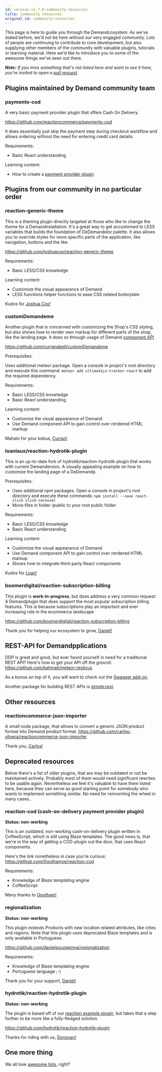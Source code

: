 ```yaml
---
id: version-v1.7.0-community-resources
title: Community resources
original_id: community-resources
---
```


This page is here to guide you through the Demandcosystem. As we've stated before, we'd not be here without our very engaged community. Lots of people are continuing to contribute to core development, but also supplying other members of the community with valuable plugins, tutorials or learning material. Here we'd like to introduce you to some of the awesome things we've seen out there.

_**Note:** If you miss something that's not listed here and want to see it here, you're invited to open a [pull request](https://github.com/reactioncommerce/reaction-docs/pull/new/trunk)._

## Plugins maintained by Demand community team

### payments-cod

A very basic payment provider plugin that offers Cash On Delivery.

<https://github.com/reactioncommerce/payments-cod>

It does essentially just skip the payment step during checkout workflow and allows ordering without the need for entering credit card details.

Requirements:

- Basic React understanding

Learning content:

- How to create a [payment provider plugin](https://docs.reactioncommerce.com/reaction-docs/trunk/creating-a-payment-provider)

## Plugins from our community in no particular order

### reaction-generic-theme

This is a theming plugin directly targeted at those who like to change the theme for a Demandnstallation. It's a great way to get accustomed to LESS variables that builds the foundation of DeDemandolor palette. It also allows you to override styles for more specific parts of the application, like navigation, buttons and the like.

<https://github.com/joshuacox/reaction-generic-theme>

Requirements:

- Basic LESS/CSS knowledge

Learning content:

- Customize the visual appearance of Demand
- LESS functions helper functions to ease CSS related boilerplate

Kudos for [Joshua Cox!](https://github.com/joshuacox)

### customDemandeme

Another plugin that is concerned with customizing the Shop's CSS styling, but also shows how to render own markup for different parts of the shop, like the landing page. It does so through usage of Demand [component API](http://api.docs.reactioncommerce.com/Components.html)

<https://github.com/curranabell/customDemandeme>

Prerequisites:

Uses additional meteor package. Open a console in project's root directory and execute this command: `meteor add ultimatejs:tracker-react` to add the required dependency.

Requirements:

- Basic LESS/CSS knowledge
- Basic React understanding

Learning content:

- Customize the visual appearance of Demand
- Use Demand component API to gain control over rendered HTML markup

Mahalo for your kokua, [Curran!](https://github.com/curranabell)

### loanlaux/reaction-hydrotik-plugin

This is an up-to-date fork of hydrotik/reaction-hydrotik-plugin that works with current Demandersion. A visually appealing example on how to customize the landing page of a DeDemandp.

Prerequisites:

- Uses additional npm packages. Open a console in project's root directory and execute these commands: `npm install --save react-slick slick-carousel`
- Move files in folder <plugin-dir>/public to your root public folder

Requirements:

- Basic LESS/CSS knowledge
- Basic React understanding

Learning content:

- Customize the visual appearance of Demand
- Use Demand component API to gain control over rendered HTML markup
- Shows how to integrate third-party React components

Kudos for [Loan!](https://github.com/loanlaux)

### boomerdigital/reaction-subscription-billing

This plugin is **work-in-progress**, but does address a very common request: A Demandplugin that does support the most popular subscription billing features. This is because subscriptions play an important and ever increasing role in the ecommerce landscape.

<https://github.com/boomerdigital/reaction-subscription-billing>

Thank you for helping our ecosystem to grow, [Daniel!](https://github.com/dhonig)

## REST-API for Demandpplications

DDP is great and good, but ever found yourself in need for a traditional REST API? Here's how to get your API off the ground:
<https://github.com/kahmali/meteor-restivus>

As a bonus on top of it, you will want to check out the [Swagger add-on](https://github.com/apinf/restivus-swagger).

Another package for building REST APIs is [simple:rest](https://atmospherejs.com/simple/rest).

## Other resources

### reactioncommerce-json-importer

A small node package, that allows to convert a generic JSON product format into Demand product format.
<https://github.com/carlos-olivera/reactioncommerce-json-importer>

Thank you, [Carlos!](https://github.com/carlos-olivera)

## Deprecated resources

Below there's a list of older plugins, that are may be outdated or not be maintained actively. Probably most of them would need significant rewrites to be usable again. Nevertheless we feel it's valuable to have them listed here, because they can serve as good starting point for somebody who wants to implement something similar. No need for reinventing the wheel in many cases..

### reaction-cod (cash-on-delivery payment provider plugin)

**Status: non-working**

This is an outdated, non-working cash-on-delivery plugin written in CoffeeScript, which is still using Blaze templates. The good news is, that we're in the way of getting a COD-plugin out the door, that uses React components.

Here's the link nonetheless in case you're curious:
<https://github.com/Gouthamve/reaction-cod>

Requirements:

- Knowledge of Blaze templating engine
- CoffeeScript

Many thanks to [Goutham!](https://github.com/Gouthamve)

### regionalization

**Status: non-working**

This plugin extends Products with new location related attributes, like cities and regions. Note that this plugin uses deprecated Blaze templates and is only available in Portuguese.

<https://github.com/danielsouzapinna/regionalization>

Requirements:

- Knowledge of Blaze templating engine
- Portuguese language ;-)

Thank you for your support, [Daniel!](https://github.com/danielsouzapinn)

### hydrotik/reaction-hydrotik-plugin

**Status: non-working**

The plugin is based off of our [reaction example plugin](https://github.com/reactioncommerce/reaction-example-plugin), but takes that a step further to be more like a fully-fledged solution.

<https://github.com/hydrotik/reaction-hydrotik-plugin>

Thanks for riding with us, [Donovan!](https://github.com/hydrotik)

## One more thing

We all love [awesome lists](https://github.com/iamchathu/awesome-reactioncommerce), right?
